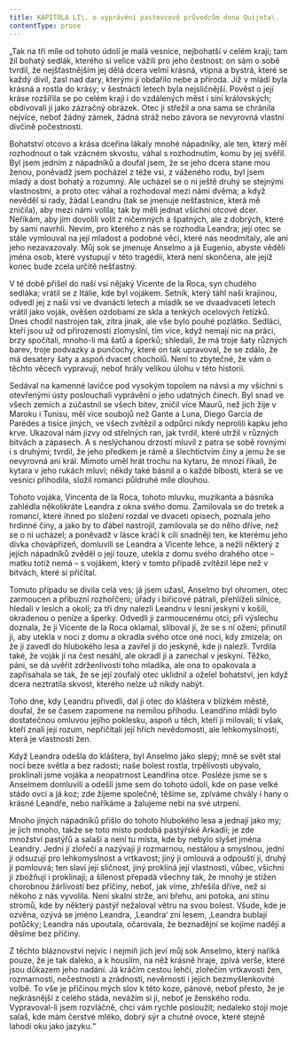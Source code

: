 ```yaml
---
title: KAPITOLA LI\. o vyprávění pastevcově průvodcům dona Quijota\.
contentType: prose
---
```


<section>

„Tak na tři míle od tohoto údolí je malá vesnice, nejbohatší v celém kraji; tam žil bohatý sedlák, kterého si velice vážili pro jeho čestnost: on sám o sobě tvrdil, že nejšťastnějším jej dělá dcera velmi krásná, vtipná a bystrá, které se každý divil, žasl nad dary, kterými ji obdařilo nebe a příroda. Již v mládí byla krásná a rostla do krásy; v šestnácti letech byla nejsličnější. Pověst o její kráse rozšířila se po celém kraji i do vzdálených měst i síní královských; obdivovali jí jako zázračný obrázek. Otec ji střežil a ona sama se chránila nejvíce, neboť žádný zámek, žádná stráž nebo závora se nevyrovná vlastní dívčině počestnosti.

Bohatství otcovo a krása dceřina lákaly mnohé nápadníky, ale ten, který měl rozhodnout o tak vzácném skvostu, váhal s rozhodnutím, komu by jej svěřil. Byl jsem jedním z nápadníků a doufal jsem, že se jeho dcera stane mou ženou, poněvadž jsem pocházel z téže vsi, z váženého rodu, byl jsem mladý a dost bohatý a rozumný. Ale ucházel se o ni ještě druhý se stejnými vlastnostmi, a proto otec váhal a rozhodoval mezi námi dvěma; a když nevěděl si rady, žádal Leandru (tak se jmenuje nešťastnice, která mě zničila), aby mezi námi volila; tak by měli jednat všichni otcové dcer. Neříkám, aby jim dovolili volit z ničemných a špatných, ale z dobrých, které by sami navrhli. Nevím, pro kterého z nás se rozhodla Leandra; její otec se stále vymlouval na její mladost a podobné věci, které nás neodmítaly, ale ani jeho nezavazovaly. Můj sok se jmenuje Anselmo a já Eugenio, abyste věděli jména osob, které vystupují v této tragédii, která není skončena, ale jejíž konec bude zcela určitě nešťastný.

V té době přišel do naší vsi nějaký Vicente de la Roca, syn chudého sedláka; vrátil se z Itálie, kde byl vojákem. Setník, který táhl naší krajinou, odvedl jej z naší vsi ve dvanácti letech a mladík se ve dvaadvaceti letech vrátil jako voják, ověšen ozdobami ze skla a tenkých ocelových řetízků. Dnes chodil nastrojen tak, zítra jinak, ale vše bylo pouhé pozlátko. Sedláci, kteří jsou už od přirozenosti zlomyslní, tím více, když nemají nic na práci, brzy spočítali, mnoho-li má šatů a šperků; shledali, že má troje šaty různých barev, troje podvazky a punčochy, které on tak upravoval, že se zdálo, že má desatery šaty a aspoň dvacet chocholů. Není to zbytečné, že vám o těchto věcech vypravuji, neboť hrály velikou úlohu v této historii.

Sedával na kamenné lavičce pod vysokým topolem na návsi a my všichni s otevřenými ústy poslouchali vyprávění o jeho udatných činech. Byl snad ve všech zemích a zúčastnil se všech bitev, zničil více Maurů, než jich žije v Maroku i Tunisu, měl více soubojů než Gante a Luna, Diego García de Parédes a tisíce jiných, ve všech zvítězil a odpůrci nikdy neprolili kapku jeho krve. Ukazoval nám jizvy od střelných ran, jak tvrdil, které utržil v různých bitvách a zápasech. A s neslýchanou drzostí mluvil z patra se sobě rovnými i s druhými; tvrdil, že jeho předkem je rámě a šlechtictvím činy a jemu že se nevyrovná ani král. Mimoto uměl hrát trochu na kytaru, že mnozí říkali, že kytara v jeho rukách mluví; někdy také básnil a o každé blbosti, která se ve vesnici přihodila, složil romanci půldruhé míle dlouhou.

Tohoto vojáka, Vincenta de la Roca, tohoto mluvku, muzikanta a básníka zahlédla několikráte Leandra z okna svého domu. Zamilovala se do tretek a romancí, které ihned po složení rozdal ve dvaceti opisech, poznala jeho hrdinné činy, a jako by to ďábel nastrojil, zamilovala se do něho dříve, než se o ni ucházel; a poněvadž v lásce kráčí k cíli snadněji ten, ke kterému jeho dívka chovápřízeň, domluvili se Leandra a Vicente lehce, a nežli některý z jejích nápadníků zvěděl o její touze, utekla z domu svého drahého otce – matku totiž nemá – s vojákem, který v tomto případě zvítězil lépe než v bitvách, které si přičítal.

Tomuto případu se divila celá ves; já jsem užasl, Anselmo byl ohromen, otec zarmoucen a příbuzní rozhořčeni; úřady i biřicové pátrali, přehlíželi silnice, hledali v lesích a okolí; za tři dny nalezli Leandru v lesní jeskyni v košili, okradenou o peníze a šperky. Odvedli ji zarmoucenému otci; při výslechu doznala, že ji Vicente de la Roca oklamal, sliboval jí, že se s ní ožení; přinutil ji, aby utekla v noci z domu a okradla svého otce oné noci, kdy zmizela; on že ji zavedl do hlubokého lesa a zavřel ji do jeskyně, kde ji nalezli. Tvrdila také, že voják jí na čest nesáhl, ale okradl ji a zanechal v jeskyni. Těžko, páni, se dá uvěřit zdrženlivosti toho mladíka, ale ona to opakovala a zapřísahala se tak, že se její zoufalý otec uklidnil a oželel bohatství, jen když dcera neztratila skvost, kterého nelze už nikdy nabýt.

Toho dne, kdy Leandru přivedli, dal ji otec do kláštera v blízkém městě, doufal, že se časem zapomene na nemilou příhodu. Leandřino mládí bylo dostatečnou omluvou jejího poklesku, aspoň u těch, kteří ji milovali; ti však, kteří znali její rozum, nepřičítali její hřích nevědomosti, ale lehkomyslnosti, která je vlastností žen.

Když Leandra odešla do kláštera, byl Anselmo jako slepý; mně se svět stal nocí beze světla a bez radosti; naše bolest rostla, trpělivosti ubývalo, proklínali jsme vojáka a neopatrnost Leandřina otce. Posléze jsme se s Anselmem domluvili a odešli jsme sem do tohoto údolí, kde on pase velké stádo ovcí a já koz; zde žijeme společně, těšíme se, zpíváme chvály i hany o krásné Leandře, nebo naříkáme a žalujeme nebi na své utrpení.

Mnoho jiných nápadníků přišlo do tohoto hlubokého lesa a jednají jako my; je jich mnoho, takže se toto místo podobá pastýřské Arkadii; je zde množství pastýřů a salaší a není tu místa, kde by nebylo slyšet jména Leandry. Jedni jí zlořečí a nazývají ji rozmarnou, nestálou a smyslnou, jedni ji odsuzují pro lehkomyslnost a vrtkavost; jiný ji omlouvá a odpouští jí, druhý ji pomlouvá; ten slaví její sličnost, jiný proklíná její vlastnosti, vůbec, všichni ji zbožňují i proklínají; a šílenost přepadá všechny tak, že mnohý je stižen chorobnou žárlivostí bez příčiny, neboť, jak víme, zhřešila dříve, než si někoho z nás vyvolila. Není skalní strže, ani břehu, ani potoka, ani stínu stromů, kde by některý pastýř nežaloval větru na svou bolest. Všude, kde je ozvěna, ozývá se jméno Leandra, ‚Leandra‘ zní lesem, ‚Leandra bublají potůčky; Leandra nás upoutala, očarovala, že beznadějní se kojíme nadějí a děsíme bez příčiny.

Z těchto bláznovství nejvíc i nejmíň jich jeví můj sok Anselmo, který naříká pouze, že je tak daleko, a k houslím, na něž krásně hraje, zpívá verše, které jsou důkazem jeho nadání. Já kráčím cestou lehčí, zlořečím vrtkavosti žen, rozmarnosti, nečestnosti a zrádnosti, nevěrnosti i jejich bezmyšlenkovité volbě. To vše je příčinou mých slov k této koze, pánové, neboť přesto, že je nejkrásnější z celého stáda, nevážím si jí, neboť je ženského rodu. Vypravoval-li jsem rozvláčně, chci vám rychle posloužit; nedaleko stojí moje salaš, kde mám čerstvé mléko, dobrý sýr a chutné ovoce, které stejně lahodí oku jako jazyku.“

</section>
